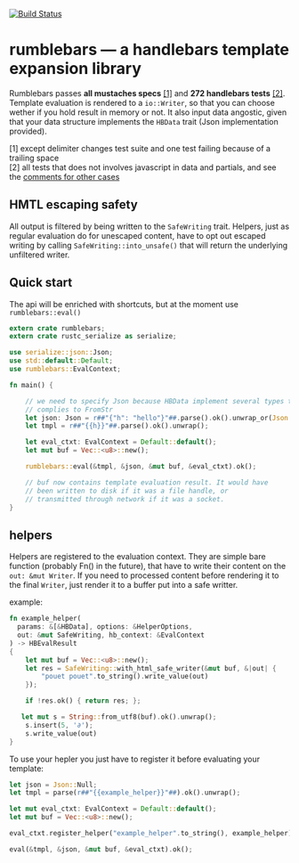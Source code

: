 [![Build Status](https://travis-ci.org/nicolas-cherel/rumblebars.svg?branch=master)](https://travis-ci.org/nicolas-cherel/rumblebars)

# rumblebars — a handlebars template expansion library

Rumblebars passes **all mustaches specs** [[1]](#1) and **272 handlebars tests** [[2]](#2). Template evaluation is rendered to a `io::Writer`, so that you can choose wether if you hold result in memory or not. It also input data angostic, given that your data structure implements the `HBData` trait (Json implementation provided).

 [1] <a name="1"></a> except delimiter changes test suite and one test failing because of a trailing space  
 [2] <a name="2"></a> all tests that does not involves javascript in data and partials, and see the [comments for other cases](https://github.com/nicolas-cherel/rumblebars/blob/master/tests/eval/handlebars.rs#L88-L134)

## HMTL escaping safety

All output is filtered by being written to the `SafeWriting` trait. Helpers, just as regular evaluation do for unescaped content, have to opt out escaped writing by calling `SafeWriting::into_unsafe()` that will return the underlying unfiltered writer.

## Quick start

The api will be enriched with shortcuts, but at the moment use `rumblebars::eval()`

```rust
extern crate rumblebars;
extern crate rustc_serialize as serialize;

use serialize::json::Json;
use std::default::Default;
use rumblebars::EvalContext;

fn main() {

	// we need to specify Json because HBData implement several types that
	// complies to FromStr
	let json: Json = r##"{"h": "hello"}"##.parse().ok().unwrap_or(Json::Null);
	let tmpl = r##"{{h}}"##.parse().ok().unwrap();

	let eval_ctxt: EvalContext = Default::default();
	let mut buf = Vec::<u8>::new();

	rumblebars::eval(&tmpl, &json, &mut buf, &eval_ctxt).ok();

	// buf now contains template evaluation result. It would have
	// been written to disk if it was a file handle, or
	// transmitted through network if it was a socket.
}

```

## helpers

Helpers are registered to the evaluation context. They are simple bare function (probably Fn() in the future), that have to write their content on the `out: &mut Writer`. If you need to processed content before rendering it to the final `Writer`, just render it to a buffer put into a safe writter.

example:

```rust
fn example_helper(
  params: &[&HBData], options: &HelperOptions,
  out: &mut SafeWriting, hb_context: &EvalContext
) -> HBEvalResult
{
	let mut buf = Vec::<u8>::new();
	let res = SafeWriting::with_html_safe_writer(&mut buf, &|out| {
		"pouet pouet".to_string().write_value(out)
	});

	if !res.ok() { return res; };

   let mut s = String::from_utf8(buf).ok().unwrap();
	s.insert(5, '∂');
	s.write_value(out)
}
```

To use your hepler you just have to register it before evaluating your template:

```rust
let json = Json::Null;
let tmpl = parse(r##"{{example_helper}}"##).ok().unwrap();

let mut eval_ctxt: EvalContext = Default::default();
let mut buf = Vec::<u8>::new();

eval_ctxt.register_helper("example_helper".to_string(), example_helper);

eval(&tmpl, &json, &mut buf, &eval_ctxt).ok();

```
